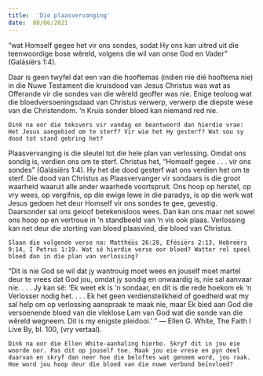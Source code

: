 ```yaml
---
title:  'Die plaasvervanging'
date:  08/06/2021
---
```


“wat Homself gegee het vir ons sondes, sodat Hy ons kan uitred uit die teenwoordige bose wêreld, volgens die wil van onse God en Vader” (Galásiërs 1:4).

Daar is geen twyfel dat een van die hooftemas (indien nie dié hooftema nie) in die Nuwe Testament die kruisdood van Jesus Christus was wat as Offerande vir die sondes van die wêreld geoffer was nie. Enige teoloog wat die bloedversoeningsdaad van Christus verwerp, verwerp die diepste wese van die Christendom. ‘n Kruis sonder bloed kan niemand red nie.

`Dink na oor die teksvers vir vandag en beantwoord dan hierdie vrae: Het Jesus aangebied om te sterf? Vir wie het Hy gesterf? Wat sou sy dood tot stand gebring het?`

Plaasvervanging is die sleutel tot die hele plan van verlossing. Omdat ons sondig is, verdien ons om te sterf. Christus het, “Homself gegee . . . vir ons sondes” (Galásiërs 1:4). Hy het die dood gesterf wat ons verdien het om te sterf. Die dood van Christus as Plaasvervanger vir sondaars is die groot waarheid waaruit alle ander waarhede voortspruit. Ons hoop op herstel, op vry wees, op vergifnis, op die ewige lewe in die paradys, is op die werk wat Jesus gedoen het deur Homself vir ons sondes te gee, gevestig. Daarsonder sal ons geloof betekenisloos wees. Dan kan ons maar net sowel ons hoop op en vertroue in ‘n standbeeld van ‘n vis ook plaas. Verlossing kan net deur die storting van bloed plaasvind, die bloed van Christus.

`Slaan die volgende verse na: Matthéüs 26:28, Efésiërs 2:13, Hebreërs 9:14, I Petrus 1:19. Wat sê hierdie verse oor bloed? Watter rol speel bloed dan in die plan van verlossing?`

“Dit is nie God se wil dat jy wantrouig moet wees en jouself moet martel deur te vrees dat God jou, omdat jy sondig en onwaardig is, nie sal aanvaar nie. . . . Jy kan sê: ‘Ek weet ek is ‘n sondaar, en dit is die rede hoekom ek ‘n Verlosser nodig het. . . . Ek het geen verdienstelikheid of goedheid wat my sal help om op verlossing aanspraak te maak nie, maar Ek bied aan God die versoenende bloed van die vleklose Lam van God wat die sonde van die wêreld wegneem. Dit is my enigste pleidooi.’ ” — Ellen G. White, The Faith I Live By, bl. 100, (vry vertaal).

`Dink na oor die Ellen White-aanhaling hierbo. Skryf dit in jou eie woorde oor. Pas dit op jouself toe. Maak jou eie vrese en pyn deel daarvan en skryf dan neer hoe die beloftes wat genoem word, jou raak. Hoe word jou hoop deur die bloed van die nuwe verbond beïnvloed?`
